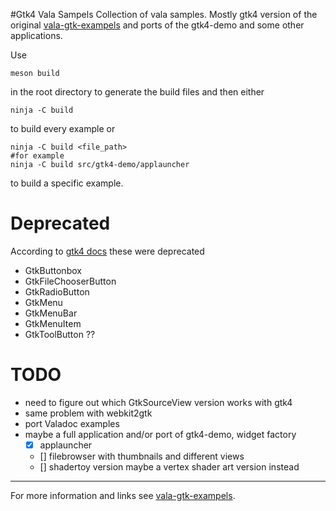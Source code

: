 #Gtk4 Vala Sampels
Collection of vala samples.  Mostly gtk4 version of the original
[vala-gtk-exampels](https://github.com/gerito1/vala-gtk-examples) and ports of
the gtk4-demo and some other applications.

Use 

```
meson build
```

in the root directory to generate the build files and then either 

```
ninja -C build 
```

to build every example or 

```
ninja -C build <file_path>
#for example
ninja -C build src/gtk4-demo/applauncher
```

to build a specific example.

# Deprecated
According to [gtk4 docs](https://docs.gtk.org/gtk4/migrating-3to4.html) these were deprecated

- GtkButtonbox
- GtkFileChooserButton
- GtkRadioButton
- GtkMenu
- GtkMenuBar
- GtkMenuItem
- GtkToolButton ?? 

# TODO 

- need to figure out which GtkSourceView version works with gtk4
- same problem with webkit2gtk
- port Valadoc examples
- maybe a full application and/or port of gtk4-demo, widget factory
    - [x] applauncher
    - [] filebrowser with thumbnails and different views
    - [] shadertoy version maybe a vertex shader art version instead

---- 
For more information and links see [vala-gtk-exampels](https://github.com/gerito1/vala-gtk-examples).
